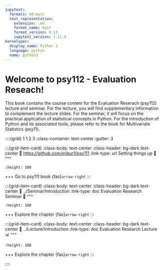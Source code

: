 ```yaml
---
jupytext:
  formats: md:myst
  text_representation:
    extension: .md
    format_name: myst
    format_version: 0.13
    jupytext_version: 1.11.5
kernelspec:
  display_name: Python 3
  language: python
  name: python3
---
```


# Welcome to psy112 - Evaluation Reseach!

This book contains the course content for the Evaluation Reserach (psy112) lecture and seminar. For the lecture, you will find supplementary information to complement the lecture slides. For the seminar, it will focus on the practical application of statistical concepts in Python. For the introduction of Python and its associated tools, please refer to the book for Multivariate Statistics (psy11).

::::{grid} 1 1 2 3
:class-container: text-center
:gutter: 3

:::{grid-item-card}
:class-body: text-center
:class-header: bg-dark text-center
:link: https://github.com/mibur1/psy111
:link-type: url
Setting things up 🚀
^^^
```{image} ../Misc/Figures/jupyter_notebook.png
:height: 100
```
+++
Go to psy111 book {fas}`arrow-right`
:::


:::{grid-item-card}
:class-body: text-center
:class-header: bg-dark text-center
:link: ../Seminar/Introduction
:link-type: doc
Evaluation Research Seminar 🐍
^^^
```{image} https://i.pinimg.com/originals/82/a2/18/82a2188c985ce75402ae44fc43fe7e5e.png
:height: 100
```
+++
Explore the chapter {fas}`arrow-right`
:::

:::{grid-item-card}
:class-body: text-center
:class-header: bg-dark text-center
:link: ../Lecture/Introduction
:link-type: doc
Evaluation Research Lecture 📊
^^^
```{image} https://thumbs.dreamstime.com/b/statistics-linear-icon-modern-outline-logo-concept-o-white-background-business-analytics-collection-suitable-use-133515482.jpg
:height: 100
```
+++
Explore the chapter {fas}`arrow-right`
:::

::::
